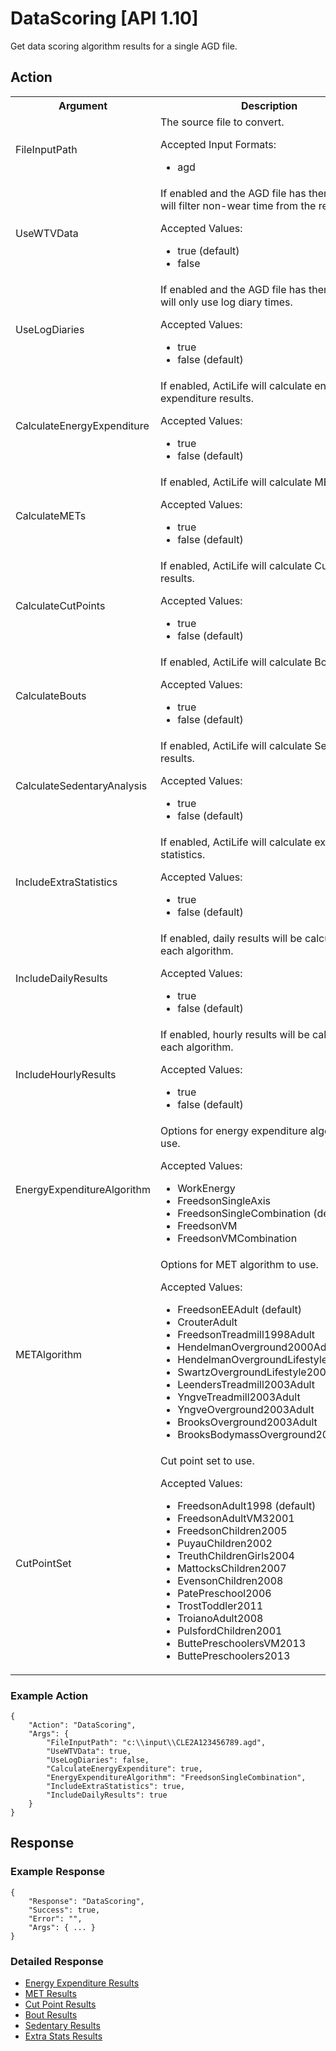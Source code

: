 # DataScoring [API 1.10]

Get data scoring algorithm results for a single AGD file.

## Action

<table>
  <tr>
    <th>Argument</th>
    <th>Description</th>
    <th>Required</th>
    <th>Type</th>
  </tr>
  <tr>
    <td>FileInputPath</td>
    <td>The source file to convert.
        <p>Accepted Input Formats:</p>
        <ul>
            <li>agd</li>
        </ul>
    </td>
    <td>Yes</td>
    <td>string</td>
  </tr>
  <tr>
    <td>UseWTVData</td>
    <td>If enabled and the AGD file has them, ActiLife will filter non-wear time from the results.
        <p>Accepted Values:</p>
        <ul><li>true (default)</li><li>false</ul></td>
    </td>
    <td>No</td>
    <td>bool</td>
  </tr>
  <tr>
    <td>UseLogDiaries</td>
    <td>If enabled and the AGD file has them, ActiLife will only use log diary times. 
        <p>Accepted Values:</p>
        <ul><li>true</li><li>false (default)</ul></td>
    </td>
    <td>No</td>
    <td>bool</td>
  </tr>
  <tr>
    <td>CalculateEnergyExpenditure</td>
    <td>If enabled, ActiLife will calculate energy expenditure results.
        <p>Accepted Values:</p>
        <ul><li>true</li><li>false (default)</ul></td>
    </td>
    <td>No</td>
    <td>bool</td>
  </tr>
  <tr>
    <td>CalculateMETs</td>
    <td>If enabled, ActiLife will calculate MET results.
        <p>Accepted Values:</p>
        <ul><li>true</li><li>false (default)</ul></td>
    </td>
    <td>No</td>
    <td>bool</td>
  </tr>
  <tr>
    <td>CalculateCutPoints</td>
    <td>If enabled, ActiLife will calculate Cut Point results.
        <p>Accepted Values:</p>
        <ul><li>true</li><li>false (default)</ul></td>
    </td>
    <td>No</td>
    <td>bool</td>
  </tr>
  <tr>
    <td>CalculateBouts</td>
    <td>If enabled, ActiLife will calculate Bout results.
        <p>Accepted Values:</p>
        <ul><li>true</li><li>false (default)</ul></td>
    </td>
    <td>No</td>
    <td>bool</td>
  </tr>
  <tr>
    <td>CalculateSedentaryAnalysis</td>
    <td>If enabled, ActiLife will calculate Sedentary results.
        <p>Accepted Values:</p>
        <ul><li>true</li><li>false (default)</ul></td>
    </td>
    <td>No</td>
    <td>bool</td>
  </tr>
  <tr>
    <td>IncludeExtraStatistics</td>
    <td>If enabled, ActiLife will calculate extra statistics.
        <p>Accepted Values:</p>
        <ul><li>true</li><li>false (default)</ul></td>
    </td>
    <td>No</td>
    <td>bool</td>
  </tr>
  <tr>
    <td>IncludeDailyResults</td>
    <td>If enabled, daily results will be calculated for each algorithm.
        <p>Accepted Values:</p>
        <ul><li>true</li><li>false (default)</ul></td>
    </td>
    <td>No</td>
    <td>bool</td>
  </tr>
  <tr>
    <td>IncludeHourlyResults</td>
    <td>If enabled, hourly results will be calculated for each algorithm.
        <p>Accepted Values:</p>
        <ul><li>true</li><li>false (default)</ul></td>
    </td>
    <td>No</td>
    <td>bool</td>
  </tr>
  <tr>
    <td>EnergyExpenditureAlgorithm</a></td>
    <td>Options for energy expenditure algorithm to use.
        <p>Accepted Values:</p>
		<ul>
		    <li>WorkEnergy</li>
            <li>FreedsonSingleAxis</li>
            <li>FreedsonSingleCombination (default)</li>
            <li>FreedsonVM</li>
            <li>FreedsonVMCombination</li>
        </ul>
    </td>
    <td>No</td>
    <td>string</td>
  </tr>
  <tr>
    <td>METAlgorithm</a></td>
    <td>Options for MET algorithm to use.
        <p>Accepted Values:</p>
		<ul>
		    <li>FreedsonEEAdult (default)</li>
            <li>CrouterAdult</li>
            <li>FreedsonTreadmill1998Adult</li>
            <li>HendelmanOverground2000Adult</li>
            <li>HendelmanOvergroundLifestyle2000Adult</li>
            <li>SwartzOvergroundLifestyle2000Adult</li>
            <li>LeendersTreadmill2003Adult</li>
            <li>YngveTreadmill2003Adult</li>
            <li>YngveOverground2003Adult</li>
            <li>BrooksOverground2003Adult</li>
            <li>BrooksBodymassOverground2003Adult</li>
        </ul>
    </td>
    <td>No</td>
    <td>string</td>
  </tr>
  <tr>
    <td>CutPointSet</a></td>
    <td>Cut point set to use.
        <p>Accepted Values:</p>
		<ul>
		    <li>FreedsonAdult1998 (default)</li>
            <li>FreedsonAdultVM32001</li>
            <li>FreedsonChildren2005</li>
            <li>PuyauChildren2002</li>
            <li>TreuthChildrenGirls2004</li>
            <li>MattocksChildren2007</li>
            <li>EvensonChildren2008</li>
            <li>PatePreschool2006</li>
            <li>TrostToddler2011</li>
            <li>TroianoAdult2008</li>
            <li>PulsfordChildren2001</li>
            <li>ButtePreschoolersVM2013</li>
            <li>ButtePreschoolers2013</li>
        </ul>
    </td>
    <td>No</td>
    <td>string</td>
  </tr>
</table>

### Example Action

    {
        "Action": "DataScoring",
        "Args": {
            "FileInputPath": "c:\\input\\CLE2A123456789.agd",
            "UseWTVData": true,
       		"UseLogDiaries": false,
			"CalculateEnergyExpenditure": true,
			"EnergyExpenditureAlgorithm": "FreedsonSingleCombination",
			"IncludeExtraStatistics": true,
			"IncludeDailyResults": true
        }
    }

## Response

### Example Response

    {
        "Response": "DataScoring",
        "Success": true,
        "Error": "",
        "Args": { ... }
    }

### Detailed Response
  
* [Energy Expenditure Results](elements/eeResults.md)
* [MET Results](elements/metResults.md)
* [Cut Point Results](elements/cutPointResults.md)
* [Bout Results](elements/boutResults.md)
* [Sedentary Results](elements/sedentaryResults.md)
* [Extra Stats Results](elemtns/statResults.md)